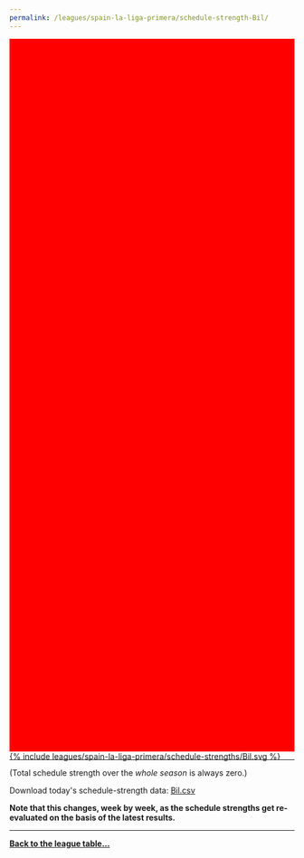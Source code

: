 ```yaml
---
permalink: /leagues/spain-la-liga-primera/schedule-strength-Bil/
---
```


<style>
.svg-wrap {
    background-color:red;
    height:0;
    padding-top:250%; /* 350px/550px */
    position: relative;
}

svg {
    background-color: white;
    height: 100%;
    display:block;
    width: 100%;
    position: absolute;
    top:0;
    left:0;
}
</style>


<div class="svg-wrap">
{% include leagues/spain-la-liga-primera/schedule-strengths/Bil.svg %}
</div>

-----

(Total schedule strength over the *whole season* is always zero.)


Download today's schedule-strength data: [Bil.csv](/assets/leagues/spain-la-liga-primera/2022/schedule-strengths/Bil.csv)

**Note that this changes, week by week, as the schedule strengths get re-evaluated on the
basis of the latest results.**

-----

[**Back to the league table...**](/leagues/spain-la-liga-primera)


